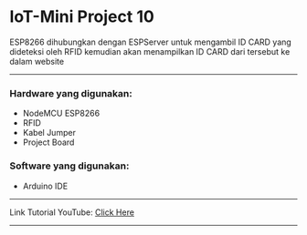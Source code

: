 # IoT-Mini Project 10

ESP8266 dihubungkan dengan ESPServer untuk mengambil ID CARD yang dideteksi oleh RFID kemudian akan menampilkan ID CARD dari tersebut ke dalam website

--------------------------------------------------

### Hardware yang digunakan: 
- NodeMCU ESP8266
- RFID
- Kabel Jumper
- Project Board

### Software yang digunakan: 
- Arduino IDE

--------------------------------------------------

Link Tutorial YouTube: [Click Here](https://youtu.be/SbgQbV7IxRo)

--------------------------------------------------
